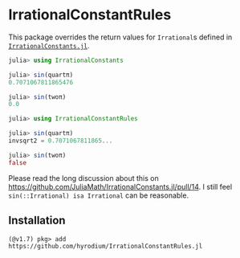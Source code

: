 # IrrationalConstantRules

This package overrides the return values for `Irrational`s defined in [`IrrationalConstants.jl`](https://github.com/JuliaMath/IrrationalConstants.jl).

```julia
julia> using IrrationalConstants

julia> sin(quartπ)
0.7071067811865476

julia> sin(twoπ)
0.0

julia> using IrrationalConstantRules

julia> sin(quartπ)
invsqrt2 = 0.7071067811865...

julia> sin(twoπ)
false
```

Please read the long discussion about this on https://github.com/JuliaMath/IrrationalConstants.jl/pull/14.
I still feel `sin(::Irrational) isa Irrational` can be reasonable.

## Installation

```
(@v1.7) pkg> add https://github.com/hyrodium/IrrationalConstantRules.jl
```
